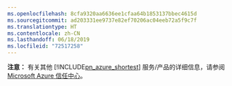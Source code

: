 ```yaml
---
ms.openlocfilehash: 8cfa9320aa6636ee1cfaa64b1853137bbec4615d
ms.sourcegitcommit: ad203331ee9737e82ef70206ac04eeb72a5f9c7f
ms.translationtype: HT
ms.contentlocale: zh-CN
ms.lasthandoff: 06/18/2019
ms.locfileid: "72517258"
---
```

**注意：** 有关其他 [!INCLUDE[pn_azure_shortest](pn-azure-shortest.md)] 服务/产品的详细信息，请参阅 [Microsoft Azure 信任中心](https://azure.microsoft.com/support/trust-center/)。